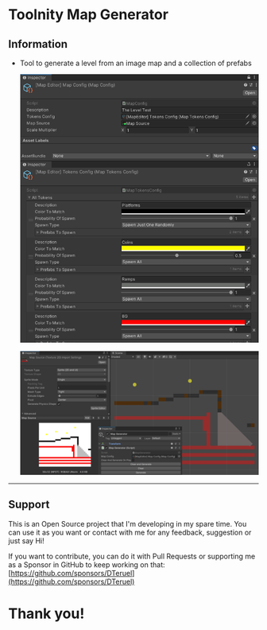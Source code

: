 
# Toolnity Map Generator

## Information

* Tool to generate a level from an image map and a collection of prefabs

  ![Map Editor Config](.readme/MapEditorConfig.png)

  ![Map Editor Result](.readme/MapEditorResult.png)


--------------------------------

## Support
This is an Open Source project that I'm developing in my spare time.
You can use it as you want or contact with me for any feedback, suggestion or just say Hi!

If you want to contribute, you can do it with Pull Requests or supporting me as a Sponsor in GitHub to keep working on that:
[https://github.com/sponsors/DTeruel](https://github.com/sponsors/DTeruel)

# Thank you!
